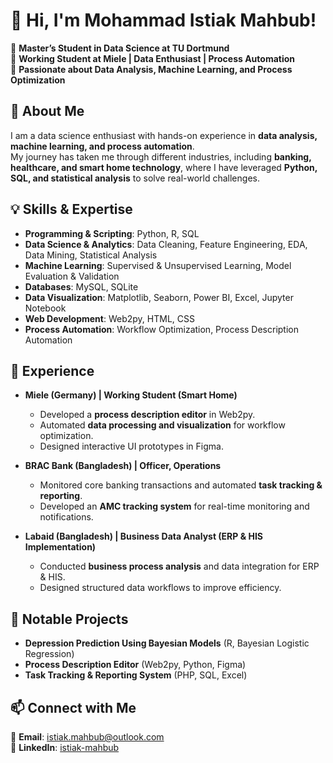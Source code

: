 # 👋 Hi, I'm Mohammad Istiak Mahbub!

🔹 **Master’s Student in Data Science at TU Dortmund**  
🔹 **Working Student at Miele | Data Enthusiast | Process Automation**  
🔹 **Passionate about Data Analysis, Machine Learning, and Process Optimization**

## 🚀 About Me

I am a data science enthusiast with hands-on experience in **data analysis, machine learning, and process automation**.  
My journey has taken me through different industries, including **banking, healthcare, and smart home technology**, where I have leveraged **Python, SQL, and statistical analysis** to solve real-world challenges.

## 💡 Skills & Expertise
- **Programming & Scripting**: Python, R, SQL  
- **Data Science & Analytics**: Data Cleaning, Feature Engineering, EDA, Data Mining, Statistical Analysis  
- **Machine Learning**: Supervised & Unsupervised Learning, Model Evaluation & Validation  
- **Databases**: MySQL, SQLite  
- **Data Visualization**: Matplotlib, Seaborn, Power BI, Excel, Jupyter Notebook  
- **Web Development**: Web2py, HTML, CSS  
- **Process Automation**: Workflow Optimization, Process Description Automation  

## 📌 Experience

- **Miele (Germany) | Working Student (Smart Home)**
  - Developed a **process description editor** in Web2py.
  - Automated **data processing and visualization** for workflow optimization.
  - Designed interactive UI prototypes in Figma.

- **BRAC Bank (Bangladesh) | Officer, Operations**
  - Monitored core banking transactions and automated **task tracking & reporting**.
  - Developed an **AMC tracking system** for real-time monitoring and notifications.

- **Labaid (Bangladesh) | Business Data Analyst (ERP & HIS Implementation)**
  - Conducted **business process analysis** and data integration for ERP & HIS.
  - Designed structured data workflows to improve efficiency.

## 🔬 Notable Projects
- **Depression Prediction Using Bayesian Models** (R, Bayesian Logistic Regression)
- **Process Description Editor** (Web2py, Python, Figma)
- **Task Tracking & Reporting System** (PHP, SQL, Excel)

## 📫 Connect with Me
📧 **Email**: istiak.mahbub@outlook.com  
🔗 **LinkedIn**: [istiak-mahbub](https://www.linkedin.com/in/istiak-mahbub/)  
